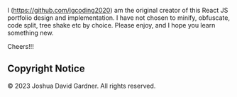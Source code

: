 I (https://github.com/jgcoding2020) am the original creator of this React JS portfolio design and implementation. I have not chosen to minify, obfuscate, code split, tree shake etc by choice. Please enjoy, and I hope you learn something new.

Cheers!!!

## Copyright Notice

© 2023 Joshua David Gardner. All rights reserved.